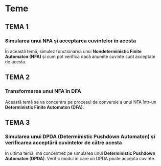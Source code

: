 
 # Teme

## TEMA 1
### Simularea unui NFA și acceptarea cuvintelor în acesta

În această temă, simulez functionarea unui **Nondeterministic Finite Automaton (NFA)** și cum pot verifica dacă anumite cuvinte sunt acceptate de acesta.

## TEMA 2
### Transformarea unui NFA în DFA

Această temă se va concentra pe procesul de conversie a unui NFA într-un **Deterministic Finite Automaton (DFA)**.

## TEMA 3
### Simularea unui DPDA (Deterministic Pushdown Automaton) și verificarea acceptării cuvintelor de către acesta

În ultima temă, ma concentrez pe simularea unui **Deterministic Pushdown Automaton (DPDA)**. Verific modul în care un DPDA poate accepta cuvinte.
